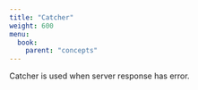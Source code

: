 ```yaml
---
title: "Catcher"
weight: 600
menu:
  book:
    parent: "concepts"
---
```


Catcher is used when server response has error.